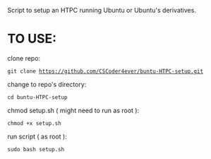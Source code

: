 Script to setup an HTPC running Ubuntu or Ubuntu's derivatives.

# TO USE:

clone repo:

<code>git clone https://github.com/CSCoder4ever/buntu-HTPC-setup.git</code>

change to repo's directory:

<code>cd buntu-HTPC-setup</code>

chmod setup.sh ( might need to run as root ):

<code>chmod +x setup.sh</code>

run script ( as root ):

<code>sudo bash setup.sh</code>
